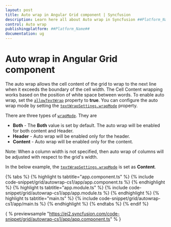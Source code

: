 ```yaml
---
layout: post
title: Auto wrap in Angular Grid component | Syncfusion
description: Learn here all about Auto wrap in Syncfusion ##Platform_Name## Grid component of Syncfusion Essential JS 2 and more.
control: Auto wrap 
publishingplatform: ##Platform_Name##
documentation: ug
---
```


# Auto wrap in Angular Grid component

The auto wrap allows the cell content of the grid to wrap to the next line when it exceeds the boundary of the cell width. The Cell Content wrapping works based on the position of white space between words.
To enable auto wrap, set the [`allowTextWrap`](../../api/grid/#allowtextwrap) property to **true**.
You can configure the auto wrap mode by setting the [`textWrapSettings.wrapMode`](../../api/grid/textWrapSettings/#wrapmode) property.

There are three types of [`wrapMode`](../../api/grid/textWrapSettings/#wrapmode). They are

* **Both** - The **Both** value is set by default. The auto wrap will be enabled for both content and Header.
* **Header** - Auto wrap will be enabled only for the header.
* **Content** - Auto wrap will be enabled only for the content.

Note: When a column width is not specified, then auto wrap of columns will be adjusted with respect to the grid's width.

In the below example, the [`textWrapSettings.wrapMode`](../../api/grid/textWrapSettings/#wrapmode) is set as **Content**.

{% tabs %}
{% highlight ts tabtitle="app.component.ts" %}
{% include code-snippet/grid/autowrap-cs1/app/app.component.ts %}
{% endhighlight %}
{% highlight ts tabtitle="app.module.ts" %}
{% include code-snippet/grid/autowrap-cs1/app/app.module.ts %}
{% endhighlight %}
{% highlight ts tabtitle="main.ts" %}
{% include code-snippet/grid/autowrap-cs1/app/main.ts %}
{% endhighlight %}
{% endtabs %}
{% endif %}
  
{ % previewsample "https://ej2.syncfusion.com/code-snippet/grid/autowrap-cs1/app/app.component.ts" % }